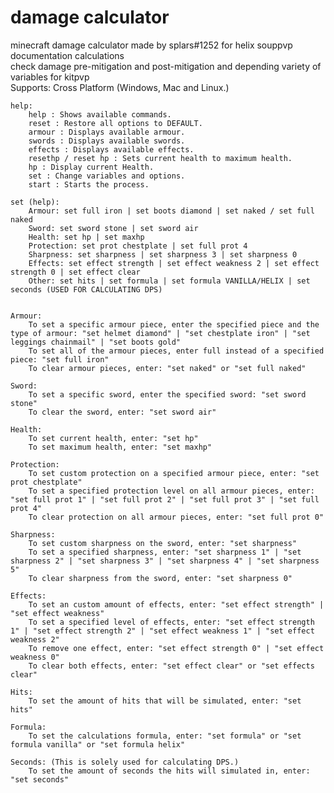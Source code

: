 # damage calculator
minecraft damage calculator made by splars#1252 for helix souppvp documentation calculations</br>
check damage pre-mitigation and post-mitigation and depending variety of variables for kitpvp</br>
Supports: Cross Platform (Windows, Mac and Linux.)

    help:
        help : Shows available commands.
        reset : Restore all options to DEFAULT.
        armour : Displays available armour.
        swords : Displays available swords.
        effects : Displays available effects.
        resethp / reset hp : Sets current health to maximum health.
        hp : Display current Health.
        set : Change variables and options.
        start : Starts the process.

    set (help):
        Armour: set full iron | set boots diamond | set naked / set full naked
        Sword: set sword stone | set sword air
        Health: set hp | set maxhp
        Protection: set prot chestplate | set full prot 4
        Sharpness: set sharpness | set sharpness 3 | set sharpness 0
        Effects: set effect strength | set effect weakness 2 | set effect strength 0 | set effect clear
        Other: set hits | set formula | set formula VANILLA/HELIX | set seconds (USED FOR CALCULATING DPS)


    Armour:
        To set a specific armour piece, enter the specified piece and the type of armour: "set helmet diamond" | "set chestplate iron" | "set leggings chainmail" | "set boots gold"
        To set all of the armour pieces, enter full instead of a specified piece: "set full iron"
        To clear armour pieces, enter: "set naked" or "set full naked"

    Sword:
        To set a specific sword, enter the specified sword: "set sword stone"
        To clear the sword, enter: "set sword air"

    Health:
        To set current health, enter: "set hp"
        To set maximum health, enter: "set maxhp"

    Protection:
        To set custom protection on a specified armour piece, enter: "set prot chestplate"
        To set a specified protection level on all armour pieces, enter: "set full prot 1" | "set full prot 2" | "set full prot 3" | "set full prot 4"
        To clear protection on all armour pieces, enter: "set full prot 0"

    Sharpness:
        To set custom sharpness on the sword, enter: "set sharpness"
        To set a specified sharpness, enter: "set sharpness 1" | "set sharpness 2" | "set sharpness 3" | "set sharpness 4" | "set sharpness 5"
        To clear sharpness from the sword, enter: "set sharpness 0"

    Effects:
        To set an custom amount of effects, enter: "set effect strength" | "set effect weakness"
        To set a specified level of effects, enter: "set effect strength 1" | "set effect strength 2" | "set effect weakness 1" | "set effect weakness 2"
        To remove one effect, enter: "set effect strength 0" | "set effect weakness 0"
        To clear both effects, enter: "set effect clear" or "set effects clear"

    Hits:
        To set the amount of hits that will be simulated, enter: "set hits"

    Formula:
        To set the calculations formula, enter: "set formula" or "set formula vanilla" or "set formula helix"

    Seconds: (This is solely used for calculating DPS.)
        To set the amount of seconds the hits will simulated in, enter: "set seconds"
